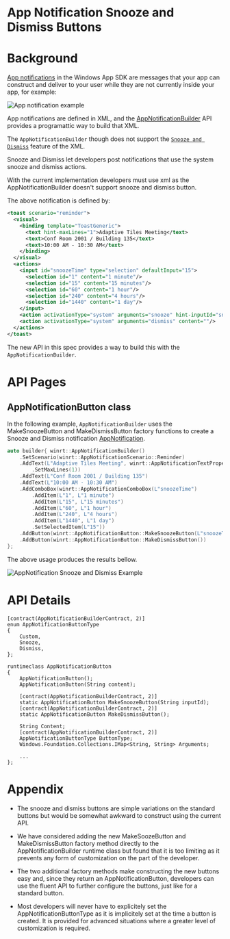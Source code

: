 
App Notification Snooze and Dismiss Buttons
===

# Background

[App notifications](https://learn.microsoft.com/en-us/windows/apps/windows-app-sdk/notifications/app-notifications/app-notifications-quickstart?tabs=cs)
in the Windows App SDK are messages that your app can construct and deliver to
your user while they are not currently inside your app, for example:

![App notification example](app-notification-example.jpg)

App notifications are defined in XML, and the
[AppNotificationBuilder](https://docs.microsoft.com/windows/windows-app-sdk/api/winrt/Microsoft.Windows.AppNotifications.Builder.AppNotificationBuilder)
API provides a programattic way to build that XML.

The `AppNotificationBuilder` though does not support the 
[`Snooze and Dismiss`](toast-content-snooze-dismiss.png)
feature of the XML.

Snooze and Dismiss let developers post notifications that use the system snooze and dismiss actions.

With the current implementation developers must use xml as the AppNotificationBuilder doesn't support snooze and dismiss button. 

The above notification is defined by:

```xml
<toast scenario="reminder">
  <visual>
    <binding template="ToastGeneric">
      <text hint-maxLines="1">Adaptive Tiles Meeting</text>
      <text>Conf Room 2001 / Building 135</text>
      <text>10:00 AM - 10:30 AM</text>
    </binding>
  </visual>
  <actions>
    <input id="snoozeTime" type="selection" defaultInput="15">
      <selection id="1" content="1 minute"/>
      <selection id="15" content="15 minutes"/>
      <selection id="60" content="1 hour"/>
      <selection id="240" content="4 hours"/>
      <selection id="1440" content="1 day"/>
    </input>
    <action activationType="system" arguments="snooze" hint-inputId="snoozeTime" content="" />
    <action activationType="system" arguments="dismiss" content=""/>
  </actions>
</toast>
```

The new API in this spec provides a way to build this with the `AppNotificationBuilder`.

# API Pages

## AppNotificationButton class

In the following example, `AppNotificationBuilder` uses the MakeSnoozeButton and MakeDismissButton factory functions to create a Snooze and Dismiss notification [AppNotification](https://docs.microsoft.com/windows/windows-app-sdk/api/winrt/Microsoft.Windows.AppNotifications.AppNotification).

```c++
auto builder{ winrt::AppNotificationBuilder()
    .SetScenario(winrt::AppNotificationScenario::Reminder)
    .AddText(L"Adaptive Tiles Meeting", winrt::AppNotificationTextProperties()
        .SetMaxLines(1))
    .AddText(L"Conf Room 2001 / Building 135")
    .AddText(L"10:00 AM - 10:30 AM")
    .AddComboBox(winrt::AppNotificationComboBox(L"snoozeTime")
        .AddItem(L"1", L"1 minute")
        .AddItem(L"15", L"15 minutes")
        .AddItem(L"60", L"1 hour")
        .AddItem(L"240", L"4 hours")
        .AddItem(L"1440", L"1 day")
        .SetSelectedItem(L"15"))
    .AddButton(winrt::AppNotificationButton::MakeSnoozeButton(L"snoozeTime"))
    .AddButton(winrt::AppNotificationButton::MakeDismissButton())
};
```

The above usage produces the results bellow.

![AppNotification Snooze and Dismiss Example](toast-content-snooze-dismiss.png)

# API Details

```idl
[contract(AppNotificationBuilderContract, 2)]
enum AppNotificationButtonType
{
    Custom,
    Snooze,
    Dismiss,
};

runtimeclass AppNotificationButton
{
    AppNotificationButton();
    AppNotificationButton(String content);

    [contract(AppNotificationBuilderContract, 2)]
    static AppNotificationButton MakeSnoozeButton(String inputId);
    [contract(AppNotificationBuilderContract, 2)]
    static AppNotificationButton MakeDismissButton();

    String Content;
    [contract(AppNotificationBuilderContract, 2)]
    AppNotificationButtonType ButtonType;
    Windows.Foundation.Collections.IMap<String, String> Arguments;
  
    ...
};
```

# Appendix

* The snooze and dismiss buttons are simple variations on the standard buttons but would be somewhat awkward to construct using the current API.

* We have considered adding the new MakeSoozeButton and MakeDismissButton factory method directly to the AppNotificationBuilder runtime class but found that it is too limiting as it prevents any form of customization on the part of the developer.

* The two additional factory methods make constructing the new buttons easy and, since they return an AppNotificationButton, developers can use the fluent API to further configure the buttons, just like for a standard button.

* Most developers will never have to explicitely set the AppNotificationButtonType as it is implicitely set at the time a button is created. It is provided for advanced situations where a greater level of customization is required.
